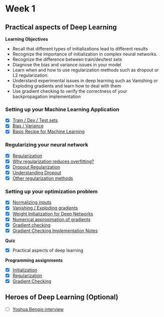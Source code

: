 # Week 1

## Practical aspects of Deep Learning

**Learning Objectives**
- Recall that different types of initializations lead to different results
- Recognize the importance of initialization in complex neural networks.
- Recognize the difference between train/dev/test sets
- Diagnose the bias and variance issues in your model
- Learn when and how to use regularization methods such as dropout or L2 regularization.
- Understand experimental issues in deep learning such as Vanishing or Exploding gradients and learn how to deal with them
- Use gradient checking to verify the correctness of your backpropagation implementation

### Setting up your Machine Learning Application
- [x] [Train / Dev / Test sets](https://www.youtube.com/watch?v=1waHlpKiNyY&list=PLkDaE6sCZn6Hn0vK8co82zjQtt3T2Nkqc)
- [x] [Bias / Variance](https://www.youtube.com/watch?v=SjQyLhQIXSM&index=2&list=PLkDaE6sCZn6Hn0vK8co82zjQtt3T2Nkqc)
- [x] [Basic Recipe for Machine Learning](https://www.youtube.com/watch?v=C1N_PDHuJ6Q&index=3&list=PLkDaE6sCZn6Hn0vK8co82zjQtt3T2Nkqc)

### Regularizing your neural network
- [x] [Regularization](https://www.youtube.com/watch?v=6g0t3Phly2M&index=4&list=PLkDaE6sCZn6Hn0vK8co82zjQtt3T2Nkqc)
- [x] [Why regularization reduces overfitting?](https://www.youtube.com/watch?v=NyG-7nRpsW8&list=PLkDaE6sCZn6Hn0vK8co82zjQtt3T2Nkqc&index=5)
- [x] [Dropout Regularization](https://www.youtube.com/watch?v=D8PJAL-MZv8&index=6&list=PLkDaE6sCZn6Hn0vK8co82zjQtt3T2Nkqc)
- [x] [Understanding Dropout](https://www.youtube.com/watch?v=ARq74QuavAo&list=PLkDaE6sCZn6Hn0vK8co82zjQtt3T2Nkqc&index=7)
- [x] [Other regularization methods](https://www.youtube.com/watch?v=BOCLq2gpcGU&index=8&list=PLkDaE6sCZn6Hn0vK8co82zjQtt3T2Nkqc)

### Setting up your optimization problem
- [x] [Normalizing inputs](https://www.youtube.com/watch?v=FDCfw-YqWTE&list=PLkDaE6sCZn6Hn0vK8co82zjQtt3T2Nkqc&index=9)
- [x] [Vanishing / Exploding gradients](https://www.youtube.com/watch?v=qhXZsFVxGKo&index=10&list=PLkDaE6sCZn6Hn0vK8co82zjQtt3T2Nkqc)
- [x] [Weight Initialization for Deep Networks](https://www.youtube.com/watch?v=s2coXdufOzE&index=11&list=PLkDaE6sCZn6Hn0vK8co82zjQtt3T2Nkqc)
- [x] [Numerical approximation of gradients](https://www.youtube.com/watch?v=y1xoI7mBtOc&index=12&list=PLkDaE6sCZn6Hn0vK8co82zjQtt3T2Nkqc)
- [x] [Gradient checking](https://www.youtube.com/watch?v=QrzApibhohY&list=PLkDaE6sCZn6Hn0vK8co82zjQtt3T2Nkqc&index=13)
- [x] [Gradient Checking Implementation Notes](https://www.youtube.com/watch?v=4Ct3Yujl1dk&list=PLkDaE6sCZn6Hn0vK8co82zjQtt3T2Nkqc&index=14)

**Quiz**
- [x] Practical aspects of deep learning

**Programming assignments**
- [x] [Initialization](Initialization/Initialization.ipynb)
- [x] [Regularization](Regularization/Regularization.ipynb)
- [x] [Gradient Checking](Gradient%20Checking/Gradient%2BChecking.ipynb)

## Heroes of Deep Learning (Optional)
- [ ] [Yoshua Bengio interview](https://www.youtube.com/watch?v=oJFShOfCZiA&index=4&list=PLkDaE6sCZn6FcbHlDzbVzf3TVgxzxK7lr)
